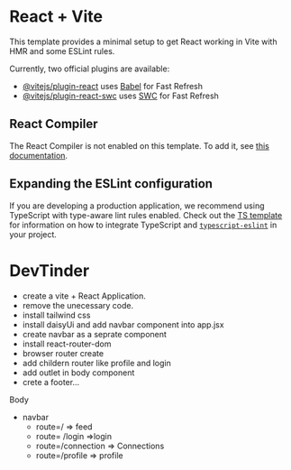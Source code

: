 # React + Vite

This template provides a minimal setup to get React working in Vite with HMR and some ESLint rules.

Currently, two official plugins are available:

- [@vitejs/plugin-react](https://github.com/vitejs/vite-plugin-react/blob/main/packages/plugin-react) uses [Babel](https://babeljs.io/) for Fast Refresh
- [@vitejs/plugin-react-swc](https://github.com/vitejs/vite-plugin-react/blob/main/packages/plugin-react-swc) uses [SWC](https://swc.rs/) for Fast Refresh

## React Compiler

The React Compiler is not enabled on this template. To add it, see [this documentation](https://react.dev/learn/react-compiler/installation).

## Expanding the ESLint configuration

If you are developing a production application, we recommend using TypeScript with type-aware lint rules enabled. Check out the [TS template](https://github.com/vitejs/vite/tree/main/packages/create-vite/template-react-ts) for information on how to integrate TypeScript and [`typescript-eslint`](https://typescript-eslint.io) in your project.





# DevTinder

- create a vite + React Application.
- remove the unecessary code. 
- install tailwind css
- install daisyUi and add navbar component into app.jsx
- create navbar as a seprate component 
- install react-router-dom
- browser router create 
- add childern router like profile and login
- add outlet in body component
- crete a footer...

Body 
 - navbar
   - route=/ => feed
   - route= /login =>login
   - route=/connection => Connections 
   - route=/profile => profile 